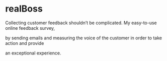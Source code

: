 # realBoss

Collecting customer feedback shouldn’t be complicated. My easy-to-use online feedback survey,

by sending emails and measuring the voice of the customer in order to take action and provide

an exceptional experience.
